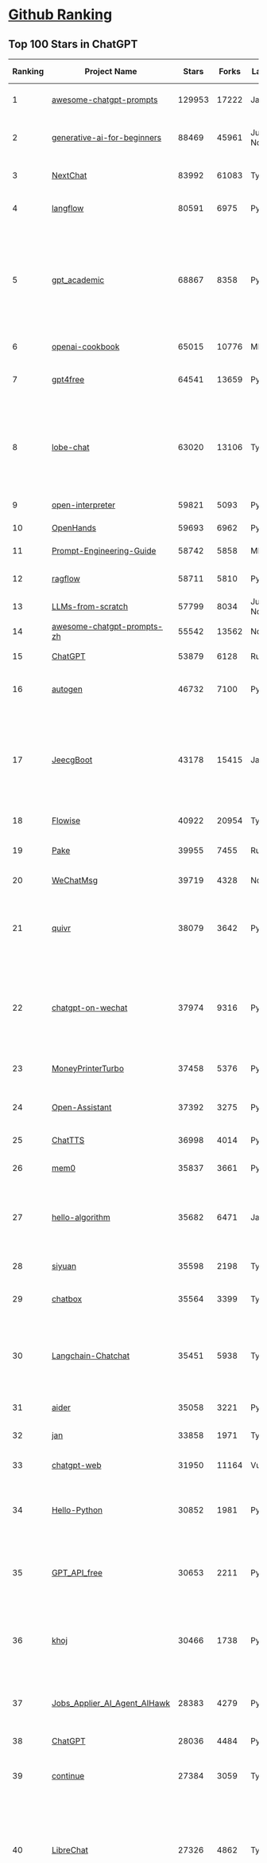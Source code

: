 [Github Ranking](../README.md)
==========

## Top 100 Stars in ChatGPT

| Ranking | Project Name | Stars | Forks | Language | Open Issues | Description | Last Commit |
| ------- | ------------ | ----- | ----- | -------- | ----------- | ----------- | ----------- |
| 1 | [awesome-chatgpt-prompts](https://github.com/f/awesome-chatgpt-prompts) | 129953 | 17222 | JavaScript | 0 | This repo includes ChatGPT prompt curation to use ChatGPT and other LLM tools better. | 2025-06-18T17:50:37Z |
| 2 | [generative-ai-for-beginners](https://github.com/microsoft/generative-ai-for-beginners) | 88469 | 45961 | Jupyter Notebook | 6 | 21 Lessons, Get Started Building with Generative AI  🔗 https://microsoft.github.io/generative-ai-for-beginners/ | 2025-06-30T04:44:59Z |
| 3 | [NextChat](https://github.com/ChatGPTNextWeb/NextChat) | 83992 | 61083 | TypeScript | 644 | ✨ Light and Fast AI Assistant. Support: Web \| iOS \| MacOS \| Android \|  Linux \| Windows | 2025-06-30T13:36:08Z |
| 4 | [langflow](https://github.com/langflow-ai/langflow) | 80591 | 6975 | Python | 423 | Langflow is a powerful tool for building and deploying AI-powered agents and workflows. | 2025-07-02T03:39:05Z |
| 5 | [gpt_academic](https://github.com/binary-husky/gpt_academic) | 68867 | 8358 | Python | 259 | 为GPT/GLM等LLM大语言模型提供实用化交互接口，特别优化论文阅读/润色/写作体验，模块化设计，支持自定义快捷按钮&函数插件，支持Python和C++等项目剖析&自译解功能，PDF/LaTex论文翻译&总结功能，支持并行问询多种LLM模型，支持chatglm3等本地模型。接入通义千问, deepseekcoder, 讯飞星火, 文心一言, llama2, rwkv, claude2, moss等。 | 2025-06-24T17:35:03Z |
| 6 | [openai-cookbook](https://github.com/openai/openai-cookbook) | 65015 | 10776 | MDX | 26 | Examples and guides for using the OpenAI API | 2025-06-27T13:28:02Z |
| 7 | [gpt4free](https://github.com/xtekky/gpt4free) | 64541 | 13659 | Python | 13 | The official gpt4free repository \| various collection of powerful language models \| o4, o3 and deepseek r1, gpt-4.1, gemini 2.5 | 2025-07-01T20:17:16Z |
| 8 | [lobe-chat](https://github.com/lobehub/lobe-chat) | 63020 | 13106 | TypeScript | 793 | 🤯 Lobe Chat - an open-source, modern design AI chat framework. Supports multiple AI providers (OpenAI / Claude 4 / Gemini / DeepSeek / Ollama / Qwen), Knowledge Base (file upload / knowledge management / RAG ), Multi-Modal (Plugins / Artifacts / MCP) and thinking. One-click FREE deployment of your private ChatGPT/ Claude / DeepSeek application. | 2025-07-02T03:52:25Z |
| 9 | [open-interpreter](https://github.com/OpenInterpreter/open-interpreter) | 59821 | 5093 | Python | 223 | A natural language interface for computers | 2025-04-23T07:18:30Z |
| 10 | [OpenHands](https://github.com/All-Hands-AI/OpenHands) | 59693 | 6962 | Python | 296 | 🙌 OpenHands: Code Less, Make More | 2025-07-02T01:07:49Z |
| 11 | [Prompt-Engineering-Guide](https://github.com/dair-ai/Prompt-Engineering-Guide) | 58742 | 5858 | MDX | 148 | 🐙 Guides, papers, lecture, notebooks and resources for prompt engineering | 2025-06-19T17:22:23Z |
| 12 | [ragflow](https://github.com/infiniflow/ragflow) | 58711 | 5810 | Python | 2338 | RAGFlow is an open-source RAG (Retrieval-Augmented Generation) engine based on deep document understanding. | 2025-07-02T02:02:01Z |
| 13 | [LLMs-from-scratch](https://github.com/rasbt/LLMs-from-scratch) | 57799 | 8034 | Jupyter Notebook | 3 | Implement a ChatGPT-like LLM in PyTorch from scratch, step by step | 2025-06-30T22:49:53Z |
| 14 | [awesome-chatgpt-prompts-zh](https://github.com/PlexPt/awesome-chatgpt-prompts-zh) | 55542 | 13562 | None | 38 | ChatGPT 中文调教指南。各种场景使用指南。学习怎么让它听你的话。 | 2025-01-01T08:34:33Z |
| 15 | [ChatGPT](https://github.com/lencx/ChatGPT) | 53879 | 6128 | Rust | 813 | 🔮 ChatGPT Desktop Application (Mac, Windows and Linux) | 2024-08-29T17:58:11Z |
| 16 | [autogen](https://github.com/microsoft/autogen) | 46732 | 7100 | Python | 386 | A programming framework for agentic AI 🤖 PyPi: autogen-agentchat Discord: https://aka.ms/autogen-discord Office Hour: https://aka.ms/autogen-officehour | 2025-07-01T02:41:43Z |
| 17 | [JeecgBoot](https://github.com/jeecgboot/JeecgBoot) | 43178 | 15415 | Java | 25 | 🔥企业级低代码平台集成了AI应用平台，帮助企业快速实现低代码开发和构建AI应用!前后端分离架构 SpringBoot，SpringCloud、Mybatis，Ant Design4、 Vue3.0、TS+vite！强大的代码生成器让前后端代码一键生成，无需写任何代码! 引领AI低代码开发模式: AI生成->OnlineCoding-> 代码生成-> 手工MERGE，显著的提高效率，又不失灵活~ | 2025-07-02T02:29:25Z |
| 18 | [Flowise](https://github.com/FlowiseAI/Flowise) | 40922 | 20954 | TypeScript | 546 | Build AI Agents, Visually | 2025-06-30T11:06:23Z |
| 19 | [Pake](https://github.com/tw93/Pake) | 39955 | 7455 | Rust | 65 | 🤱🏻 Turn any webpage into a desktop app with Rust.  🤱🏻 利用 Rust 轻松构建轻量级多端桌面应用 | 2025-03-25T12:35:16Z |
| 20 | [WeChatMsg](https://github.com/LC044/WeChatMsg) | 39719 | 4328 | None | 0 | None | 2025-04-26T17:26:17Z |
| 21 | [quivr](https://github.com/QuivrHQ/quivr) | 38079 | 3642 | Python | 1 | Opiniated RAG for integrating GenAI in your apps 🧠   Focus on your product rather than the RAG. Easy integration in existing products with customisation!  Any LLM: GPT4, Groq, Llama. Any Vectorstore: PGVector, Faiss. Any Files. Anyway you want.  | 2025-06-27T14:44:02Z |
| 22 | [chatgpt-on-wechat](https://github.com/zhayujie/chatgpt-on-wechat) | 37974 | 9316 | Python | 295 | 基于大模型搭建的聊天机器人，同时支持 微信公众号、企业微信应用、飞书、钉钉 等接入，可选择ChatGPT/Claude/DeepSeek/文心一言/讯飞星火/通义千问/ Gemini/GLM-4/Kimi/LinkAI，能处理文本、语音和图片，访问操作系统和互联网，支持基于自有知识库进行定制企业智能客服。 | 2025-06-29T14:41:10Z |
| 23 | [MoneyPrinterTurbo](https://github.com/harry0703/MoneyPrinterTurbo) | 37458 | 5376 | Python | 167 | 利用AI大模型，一键生成高清短视频 Generate short videos with one click using AI LLM. | 2025-06-11T06:34:54Z |
| 24 | [Open-Assistant](https://github.com/LAION-AI/Open-Assistant) | 37392 | 3275 | Python | 228 | OpenAssistant is a chat-based assistant that understands tasks, can interact with third-party systems, and retrieve information dynamically to do so. | 2024-08-17T01:55:35Z |
| 25 | [ChatTTS](https://github.com/2noise/ChatTTS) | 36998 | 4014 | Python | 59 | A generative speech model for daily dialogue. | 2025-05-23T13:00:56Z |
| 26 | [mem0](https://github.com/mem0ai/mem0) | 35837 | 3661 | Python | 365 | Memory for AI Agents; Announcing OpenMemory MCP - local and secure memory management. | 2025-07-02T00:03:13Z |
| 27 | [hello-algorithm](https://github.com/geekxh/hello-algorithm) | 35682 | 6471 | Java | 11 | 🌍 针对小白的算法训练 \| 包括四部分：①.大厂面经 ②.力扣图解  ③.千本开源电子书 ④.百张技术思维导图（项目花了上百小时，希望可以点 star 支持，🌹感谢~）推荐免费ChatGPT使用网站 | 2023-06-13T04:13:17Z |
| 28 | [siyuan](https://github.com/siyuan-note/siyuan) | 35598 | 2198 | TypeScript | 379 | A privacy-first, self-hosted, fully open source personal knowledge management software, written in typescript and golang. | 2025-07-02T01:57:42Z |
| 29 | [chatbox](https://github.com/chatboxai/chatbox) | 35564 | 3399 | TypeScript | 734 | User-friendly Desktop Client App for AI Models/LLMs (GPT, Claude, Gemini, Ollama...) | 2025-07-01T03:21:49Z |
| 30 | [Langchain-Chatchat](https://github.com/chatchat-space/Langchain-Chatchat) | 35451 | 5938 | TypeScript | 152 | Langchain-Chatchat（原Langchain-ChatGLM）基于 Langchain 与 ChatGLM, Qwen 与 Llama 等语言模型的 RAG 与 Agent 应用 \| Langchain-Chatchat (formerly langchain-ChatGLM), local knowledge based LLM (like ChatGLM, Qwen and Llama) RAG and Agent app with langchain  | 2025-03-25T15:45:51Z |
| 31 | [aider](https://github.com/Aider-AI/aider) | 35058 | 3221 | Python | 911 | aider is AI pair programming in your terminal | 2025-07-01T14:12:13Z |
| 32 | [jan](https://github.com/menloresearch/jan) | 33858 | 1971 | TypeScript | 202 | Jan is an open source alternative to ChatGPT that runs 100% offline on your computer | 2025-07-02T03:43:13Z |
| 33 | [chatgpt-web](https://github.com/Chanzhaoyu/chatgpt-web) | 31950 | 11164 | Vue | 0 | 用 Express 和  Vue3 搭建的 ChatGPT 演示网页 | 2024-08-16T15:26:57Z |
| 34 | [Hello-Python](https://github.com/mouredev/Hello-Python) | 30852 | 1981 | Python | 18 | Curso para aprender el lenguaje de programación Python desde cero y para principiantes. 100 clases, 44 horas en vídeo, código, proyectos y grupo de chat. Fundamentos, frontend, backend, testing, IA... | 2025-02-28T12:39:35Z |
| 35 | [GPT_API_free](https://github.com/chatanywhere/GPT_API_free) | 30653 | 2211 | Python | 17 | Free ChatGPT&DeepSeek API Key，免费ChatGPT&DeepSeek API。免费接入DeepSeek API和GPT4 API，支持 gpt \| deepseek \| claude \| gemini \| grok 等排名靠前的常用大模型。 | 2025-06-28T16:41:28Z |
| 36 | [khoj](https://github.com/khoj-ai/khoj) | 30466 | 1738 | Python | 77 | Your AI second brain. Self-hostable. Get answers from the web or your docs. Build custom agents, schedule automations, do deep research. Turn any online or local LLM into your personal, autonomous AI (gpt, claude, gemini, llama, qwen, mistral). Get started - free. | 2025-07-02T03:48:38Z |
| 37 | [Jobs_Applier_AI_Agent_AIHawk](https://github.com/feder-cr/Jobs_Applier_AI_Agent_AIHawk) | 28383 | 4279 | Python | 11 | AIHawk aims to easy job hunt process by automating the job application process. Utilizing artificial intelligence, it enables users to apply for multiple jobs in a tailored way. | 2025-05-28T13:24:12Z |
| 38 | [ChatGPT](https://github.com/acheong08/ChatGPT) | 28036 | 4484 | Python | 11 | Reverse engineered ChatGPT API | 2023-08-02T06:02:10Z |
| 39 | [continue](https://github.com/continuedev/continue) | 27384 | 3059 | TypeScript | 923 | ⏩ Create, share, and use custom AI code assistants with our open-source IDE extensions and hub of models, rules, prompts, docs, and other building blocks | 2025-07-02T03:14:59Z |
| 40 | [LibreChat](https://github.com/danny-avila/LibreChat) | 27326 | 4862 | TypeScript | 166 | Enhanced ChatGPT Clone: Features Agents, DeepSeek, Anthropic, AWS, OpenAI, Assistants API, Azure, Groq, o1, GPT-4o, Mistral, OpenRouter, Vertex AI, Gemini, Artifacts, AI model switching, message search, Code Interpreter, langchain, DALL-E-3, OpenAPI Actions, Functions, Secure Multi-User Auth, Presets, open-source for self-hosting. Active project. | 2025-07-02T03:01:32Z |
| 41 | [one-api](https://github.com/songquanpeng/one-api) | 25953 | 5268 | JavaScript | 865 | LLM API 管理 & 分发系统，支持 OpenAI、Azure、Anthropic Claude、Google Gemini、DeepSeek、字节豆包、ChatGLM、文心一言、讯飞星火、通义千问、360 智脑、腾讯混元等主流模型，统一 API 适配，可用于 key 管理与二次分发。单可执行文件，提供 Docker 镜像，一键部署，开箱即用。LLM API management & key redistribution system, unifying multiple providers under a single API. Single binary, Docker-ready, with an English UI. | 2025-02-21T11:30:22Z |
| 42 | [void](https://github.com/voideditor/void) | 25430 | 1718 | TypeScript | 213 | None | 2025-06-29T23:34:44Z |
| 43 | [openai-translator](https://github.com/openai-translator/openai-translator) | 24507 | 1795 | TypeScript | 479 | 基于 ChatGPT API 的划词翻译浏览器插件和跨平台桌面端应用    -    Browser extension and cross-platform desktop application for translation based on ChatGPT API. | 2024-11-16T20:34:00Z |
| 44 | [Chat2DB](https://github.com/CodePhiliaX/Chat2DB) | 23441 | 2544 | Java | 0 | 🔥🔥🔥AI-driven database tool and SQL client, The hottest GUI client, supporting MySQL, Oracle, PostgreSQL, DB2, SQL Server, DB2, SQLite, H2, ClickHouse, and more. | 2025-05-22T02:29:00Z |
| 45 | [LLaVA](https://github.com/haotian-liu/LLaVA) | 22917 | 2531 | Python | 1078 | [NeurIPS'23 Oral] Visual Instruction Tuning (LLaVA) built towards GPT-4V level capabilities and beyond. | 2024-08-12T09:52:38Z |
| 46 | [SmsForwarder](https://github.com/pppscn/SmsForwarder) | 21690 | 2807 | Kotlin | 33 | 短信转发器——监控Android手机短信、来电、APP通知，并根据指定规则转发到其他手机：钉钉群自定义机器人、钉钉企业内机器人、企业微信群机器人、飞书机器人、企业微信应用消息、邮箱、bark、webhook、Telegram机器人、Server酱、PushPlus、手机短信等。包括主动控制服务端与客户端，让你轻松远程发短信、查短信、查通话、查话簿、查电量等。（V3.0 新增）PS.这个APK主要是学习与自用，如有BUG请提ISSUE，同时欢迎大家提PR指正 | 2025-05-11T11:50:56Z |
| 47 | [best-of-ml-python](https://github.com/ml-tooling/best-of-ml-python) | 21408 | 2879 | None | 24 | 🏆 A ranked list of awesome machine learning Python libraries. Updated weekly. | 2025-06-26T15:25:35Z |
| 48 | [chatgpt-retrieval-plugin](https://github.com/openai/chatgpt-retrieval-plugin) | 21189 | 3682 | Python | 172 | The ChatGPT Retrieval Plugin lets you easily find personal or work documents by asking questions in natural language. | 2024-07-04T22:00:16Z |
| 49 | [architecture.of.internet-product](https://github.com/davideuler/architecture.of.internet-product) | 20306 | 4688 | HTML | 3 | 互联网公司技术架构，微信/淘宝/微博/腾讯/阿里/美团点评/百度/OpenAI/Google/Facebook/Amazon/eBay的架构，欢迎PR补充 | 2024-02-17T12:02:24Z |
| 50 | [awesome-free-chatgpt](https://github.com/LiLittleCat/awesome-free-chatgpt) | 20089 | 1392 | Python | 61 | 🆓免费的 ChatGPT 镜像网站列表，持续更新。List of free ChatGPT mirror sites, continuously updated.  | 2025-06-23T12:16:37Z |
| 51 | [ChatPaper](https://github.com/kaixindelele/ChatPaper) | 18961 | 1952 | Python | 67 | Use ChatGPT to summarize the arXiv papers. 全流程加速科研，利用chatgpt进行论文全文总结+专业翻译+润色+审稿+审稿回复 | 2024-04-04T02:45:02Z |
| 52 | [repomix](https://github.com/yamadashy/repomix) | 17333 | 752 | TypeScript | 95 | 📦 Repomix is a powerful tool that packs your entire repository into a single, AI-friendly file. Perfect for when you need to feed your codebase to Large Language Models (LLMs) or other AI tools like Claude, ChatGPT, DeepSeek, Perplexity, Gemini, Gemma, Llama, Grok, and more. | 2025-07-02T03:52:58Z |
| 53 | [carrot](https://github.com/xx025/carrot) | 17054 | 1448 | None | 1 | Free ChatGPT Site List 这儿为你准备了众多免费好用的ChatGPT镜像站点 | 2025-05-12T16:04:05Z |
| 54 | [ai-chatbot](https://github.com/vercel/ai-chatbot) | 16831 | 4848 | TypeScript | 211 | A full-featured, hackable Next.js AI chatbot built by Vercel | 2025-07-02T00:42:43Z |
| 55 | [FinGPT](https://github.com/AI4Finance-Foundation/FinGPT) | 16556 | 2354 | Jupyter Notebook | 72 | FinGPT: Open-Source Financial Large Language Models!  Revolutionize 🔥    We release the trained model on HuggingFace. | 2024-12-26T03:22:34Z |
| 56 | [ChatALL](https://github.com/ai-shifu/ChatALL) | 15860 | 1679 | JavaScript | 227 |  Concurrently chat with ChatGPT, Bing Chat, Bard, Alpaca, Vicuna, Claude, ChatGLM, MOSS, 讯飞星火, 文心一言 and more, discover the best answers | 2025-06-12T01:05:22Z |
| 57 | [DocsGPT](https://github.com/arc53/DocsGPT) | 15844 | 1683 | TypeScript | 22 | DocsGPT is an open-source genAI tool that helps users get reliable answers from knowledge source, while avoiding hallucinations. It enables private and reliable information retrieval, with tooling and agentic system capability built in. | 2025-07-01T00:15:01Z |
| 58 | [web-llm](https://github.com/mlc-ai/web-llm) | 15810 | 1038 | TypeScript | 111 | High-performance In-browser LLM Inference Engine  | 2025-05-05T03:17:42Z |
| 59 | [kirara-ai](https://github.com/lss233/kirara-ai) | 15576 | 1686 | Python | 14 | 🤖 可 DIY 的 多模态 AI 聊天机器人 \| 🚀 快速接入 微信、 QQ、Telegram、等聊天平台 \| 🦈支持DeepSeek、Grok、Claude、Ollama、Gemini、OpenAI \| 工作流系统、网页搜索、AI画图、人设调教、虚拟女仆、语音对话 \|  | 2025-06-28T19:24:48Z |
| 60 | [ChuanhuChatGPT](https://github.com/GaiZhenbiao/ChuanhuChatGPT) | 15412 | 2277 | Python | 122 | GUI for ChatGPT API and many LLMs. Supports agents, file-based QA, GPT finetuning and query with web search. All with a neat UI. | 2025-03-13T09:36:38Z |
| 61 | [leedl-tutorial](https://github.com/datawhalechina/leedl-tutorial) | 15352 | 3044 | Jupyter Notebook | 2 | 《李宏毅深度学习教程》（李宏毅老师推荐👍，苹果书🍎），PDF下载地址：https://github.com/datawhalechina/leedl-tutorial/releases | 2025-06-13T15:25:49Z |
| 62 | [open-im-server](https://github.com/openimsdk/open-im-server) | 14968 | 2630 | Go | 100 | IM Chat ChatGPT | 2025-06-25T08:39:23Z |
| 63 | [novel](https://github.com/steven-tey/novel) | 14941 | 1254 | TypeScript | 104 | Notion-style WYSIWYG editor with AI-powered autocompletion. | 2025-01-18T14:26:33Z |
| 64 | [CosyVoice](https://github.com/FunAudioLLM/CosyVoice) | 14903 | 1575 | Python | 754 | Multi-lingual large voice generation model, providing inference, training and deployment full-stack ability. | 2025-06-29T04:56:57Z |
| 65 | [KeepChatGPT](https://github.com/xcanwin/KeepChatGPT) | 14841 | 738 | JavaScript | 99 | 这是一款提高ChatGPT的数据安全能力和效率的插件。并且免费共享大量创新功能，如：自动刷新、保持活跃、数据安全、取消审计、克隆对话、言无不尽、净化页面、展示大屏、拦截跟踪、日新月异、明察秋毫等。让我们的AI体验无比安全、顺畅、丝滑、高效、简洁。 | 2025-06-26T11:57:51Z |
| 66 | [botpress](https://github.com/botpress/botpress) | 13892 | 2046 | TypeScript | 14 | The open-source hub to build & deploy GPT/LLM Agents ⚡️ | 2025-07-02T00:58:49Z |
| 67 | [RWKV-LM](https://github.com/BlinkDL/RWKV-LM) | 13750 | 922 | Python | 109 | RWKV (pronounced RwaKuv) is an RNN with great LLM performance, which can also be directly trained like a GPT transformer (parallelizable). We are at RWKV-7 "Goose". So it's combining the best of RNN and transformer - great performance, linear time, constant space (no kv-cache), fast training, infinite ctx_len, and free sentence embedding. | 2025-06-30T12:14:43Z |
| 68 | [wechat-chatgpt](https://github.com/fuergaosi233/wechat-chatgpt) | 13306 | 3831 | TypeScript | 0 | Use ChatGPT On Wechat via wechaty | 2024-05-20T09:44:41Z |
| 69 | [chatgpt-google-extension](https://github.com/wong2/chatgpt-google-extension) | 13211 | 1490 | TypeScript | 98 | This project is deprecated. Check my new project ChatHub: | 2024-08-14T17:49:27Z |
| 70 | [onyx](https://github.com/onyx-dot-app/onyx) | 13092 | 1748 | Python | 130 | Gen-AI Chat for Teams - Think ChatGPT if it had access to your team's unique knowledge. | 2025-07-02T03:52:21Z |
| 71 | [LangBot](https://github.com/RockChinQ/LangBot) | 12307 | 951 | Python | 95 | 🤩 Easy-to-use global IM bot platform designed for the LLM era / 简单易用的大模型即时通信机器人开发平台 ⚡️ Bots for QQ / QQ频道 / Discord / WeChat（企业微信、个人微信）/ Telegram / 飞书 / 钉钉 / Slack 🧩 Integrated with ChatGPT、DeepSeek、Dify、n8n、Claude、Google Gemini、xAI、PPIO、Ollama、阿里云百炼、SiliconFlow、Qwen、Moonshot、SillyTraven、MCP、WeClone etc. LLM & Agent | 2025-07-02T03:07:39Z |
| 72 | [gorilla](https://github.com/ShishirPatil/gorilla) | 12204 | 1162 | Python | 99 | Gorilla: Training and Evaluating LLMs for Function Calls (Tool Calls) | 2025-06-30T22:40:35Z |
| 73 | [MOSS](https://github.com/OpenMOSS/MOSS) | 12050 | 1146 | Python | 235 | An open-source tool-augmented conversational language model from Fudan University | 2024-07-13T14:52:59Z |
| 74 | [MoneyPrinter](https://github.com/FujiwaraChoki/MoneyPrinter) | 11917 | 1527 | Python | 8 | Automate Creation of YouTube Shorts using MoviePy. | 2025-03-20T07:46:34Z |
| 75 | [h2ogpt](https://github.com/h2oai/h2ogpt) | 11852 | 1294 | Python | 290 | Private chat with local GPT with document, images, video, etc. 100% private, Apache 2.0. Supports oLLaMa, Mixtral, llama.cpp, and more. Demo: https://gpt.h2o.ai/ https://gpt-docs.h2o.ai/ | 2025-05-25T19:02:29Z |
| 76 | [LLMSurvey](https://github.com/RUCAIBox/LLMSurvey) | 11636 | 909 | Python | 22 | The official GitHub page for the survey paper "A Survey of Large Language Models". | 2025-03-11T09:51:42Z |
| 77 | [open-saas](https://github.com/wasp-lang/open-saas) | 11402 | 1206 | TypeScript | 79 | A free, open-source SaaS app starter for React & Node.js with superpowers. Full-featured. Community-driven. | 2025-07-01T12:30:17Z |
| 78 | [mi-gpt](https://github.com/idootop/mi-gpt) | 11280 | 1463 | TypeScript | 3 | 🏠 将小爱音箱接入 ChatGPT 和豆包，改造成你的专属语音助手。 | 2025-05-21T15:58:11Z |
| 79 | [awesome-chatgpt-zh](https://github.com/EmbraceAGI/awesome-chatgpt-zh) | 11205 | 925 | Python | 0 | ChatGPT 中文指南🔥，ChatGPT 中文调教指南，指令指南，应用开发指南，精选资源清单，更好的使用 chatGPT 让你的生产力 up up up! 🚀 | 2024-11-05T10:24:21Z |
| 80 | [shell_gpt](https://github.com/TheR1D/shell_gpt) | 11054 | 887 | Python | 87 | A command-line productivity tool powered by AI large language models like GPT-4, will help you accomplish your tasks faster and more efficiently. | 2025-04-11T08:40:09Z |
| 81 | [llama-gpt](https://github.com/getumbrel/llama-gpt) | 10985 | 711 | TypeScript | 84 | A self-hosted, offline, ChatGPT-like chatbot. Powered by Llama 2. 100% private, with no data leaving your device. New: Code Llama support! | 2024-04-23T18:56:06Z |
| 82 | [chatGPTBox](https://github.com/ChatGPTBox-dev/chatGPTBox) | 10600 | 823 | JavaScript | 334 | Integrating ChatGPT into your browser deeply, everything you need is here | 2025-06-10T15:50:45Z |
| 83 | [promptflow](https://github.com/microsoft/promptflow) | 10520 | 995 | Python | 63 | Build high-quality LLM apps - from prototyping, testing to production deployment and monitoring. | 2025-06-27T21:34:10Z |
| 84 | [AstrBot](https://github.com/AstrBotDevs/AstrBot) | 10231 | 710 | Python | 215 | ✨ 易上手的多平台 LLM 聊天机器人及开发框架 ✨ 支持 QQ、QQ频道、Telegram、微信、企微、飞书、钉钉 \| 知识库、MCP 服务器、OpenAI、DeepSeek、Gemini、硅基流动、月之暗面、Ollama、OneAPI、Dify | 2025-07-02T02:44:19Z |
| 85 | [LangGPT](https://github.com/langgptai/LangGPT) | 10122 | 811 | Jupyter Notebook | 0 | LangGPT: Empowering everyone to become a prompt expert!🚀  Structured Prompt，Language of GPT, 结构化提示词，结构化Prompt, Created by 「云中江树」 | 2025-06-07T16:53:57Z |
| 86 | [go-openai](https://github.com/sashabaranov/go-openai) | 10119 | 1625 | Go | 153 | OpenAI ChatGPT, GPT-3, GPT-4, DALL·E, Whisper API wrapper for Go | 2025-06-25T10:07:22Z |
| 87 | [chainlit](https://github.com/Chainlit/chainlit) | 10060 | 1392 | TypeScript | 398 | Build Conversational AI in minutes ⚡️ | 2025-07-02T03:11:08Z |
| 88 | [ChatGPT_DAN](https://github.com/0xk1h0/ChatGPT_DAN) | 9727 | 879 | None | 70 | ChatGPT DAN, Jailbreaks prompt | 2024-08-17T04:06:53Z |
| 89 | [ChatRWKV](https://github.com/BlinkDL/ChatRWKV) | 9498 | 704 | Python | 33 | ChatRWKV is like ChatGPT but powered by RWKV (100% RNN) language model, and open source. | 2025-05-07T12:41:32Z |
| 90 | [chatgpt_system_prompt](https://github.com/LouisShark/chatgpt_system_prompt) | 9374 | 1340 | HTML | 0 | A collection of GPT system prompts and various prompt injection/leaking knowledge. | 2025-06-20T04:37:03Z |
| 91 | [Bob](https://github.com/ripperhe/Bob) | 9343 | 524 | None | 108 | Bob 是一款 macOS 平台的翻译和 OCR 软件。 | 2025-01-24T08:30:17Z |
| 92 | [hamulete](https://github.com/hoochanlon/hamulete) | 9158 | 1882 | Python | 0 | 🏔️国立台湾大学、新加坡国立大学、早稻田大学、东京大学，中央研究院（台湾）以及中国重点高校及科研机构，社科、经济、数学、博弈论、哲学、系统工程类学术论文等知识库。 | 2025-02-14T08:23:04Z |
| 93 | [BingGPT](https://github.com/dice2o/BingGPT) | 9154 | 696 | JavaScript | 235 | Desktop application of new Bing's AI-powered chat (Windows, macOS and Linux) | 2024-02-08T15:06:01Z |
| 94 | [chat-ui](https://github.com/huggingface/chat-ui) | 8900 | 1356 | TypeScript | 319 | Open source codebase powering the HuggingChat app | 2025-07-01T15:48:51Z |
| 95 | [go-proxy-bingai](https://github.com/adams549659584/go-proxy-bingai) | 8713 | 12848 | HTML | 216 | 用 Vue3 和 Go 搭建的微软 New Bing 演示站点，拥有一致的 UI 体验，支持 ChatGPT 提示词，国内可用。 | 2024-03-20T07:24:11Z |
| 96 | [MyIP](https://github.com/jason5ng32/MyIP) | 8583 | 949 | Vue | 1 | The best IP Toolbox. Easy to check what's your IPs, IP geolocation, check for DNS leaks, examine WebRTC connections, speed test, ping test, MTR test, check website availability, whois search and more! \|\| 🇨🇳 可能是最好用的IP工具箱。轻松检查你的 IP，IP 地理位置，检查DNS泄漏，检查 WebRTC 连接，速度测试，ping 测试，MTR测试，检查网站可用性，查询 Whois 信息等等。 | 2025-07-01T17:03:12Z |
| 97 | [reference](https://github.com/Fechin/reference) | 8575 | 1076 | EJS | 214 | ⭕ Share quick reference cheat sheet for developers. | 2025-07-01T06:43:43Z |
| 98 | [LMFlow](https://github.com/OptimalScale/LMFlow) | 8439 | 835 | Python | 73 | An Extensible Toolkit for Finetuning and Inference of Large Foundation Models. Large Models for All. | 2025-05-15T09:24:46Z |
| 99 | [coai](https://github.com/coaidev/coai) | 8436 | 1134 | TypeScript | 24 | 🚀 Next Generation AI One-Stop Internationalization Solution. 🚀 下一代 AI 一站式 B/C 端解决方案，支持 OpenAI，Midjourney，Claude，讯飞星火，Stable Diffusion，DALL·E，ChatGLM，通义千问，腾讯混元，360 智脑，百川 AI，火山方舟，新必应，Gemini，Moonshot 等模型，支持对话分享，自定义预设，云端同步，模型市场，支持弹性计费和订阅计划模式，支持图片解析，支持联网搜索，支持模型缓存，丰富美观的后台管理与仪表盘数据统计。 | 2025-04-30T19:12:53Z |
| 100 | [wechat-bot](https://github.com/wangrongding/wechat-bot) | 8416 | 1024 | JavaScript | 100 | 🤖一个基于 WeChaty 结合 DeepSeek / ChatGPT / Kimi / 讯飞等Ai服务实现的微信机器人 ，可以用来帮助你自动回复微信消息，或者管理微信群/好友，检测僵尸粉等... | 2025-06-13T01:12:09Z |

